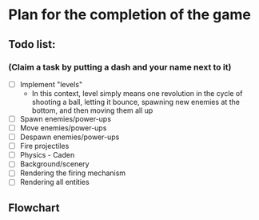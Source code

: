 # Plan for the completion of the game

## Todo list:

### (Claim a task by putting a dash and your name next to it)
- [ ] Implement "levels"
  - In this context, level simply means one revolution in the cycle of shooting a ball, letting it bounce, spawning new enemies at the bottom, and then moving them all up
- [ ] Spawn enemies/power-ups
- [ ] Move enemies/power-ups
- [ ] Despawn enemies/power-ups
- [ ] Fire projectiles
- [ ] Physics - Caden
- [ ] Background/scenery
- [ ] Rendering the firing mechanism
- [ ] Rendering all entities

## Flowchart
